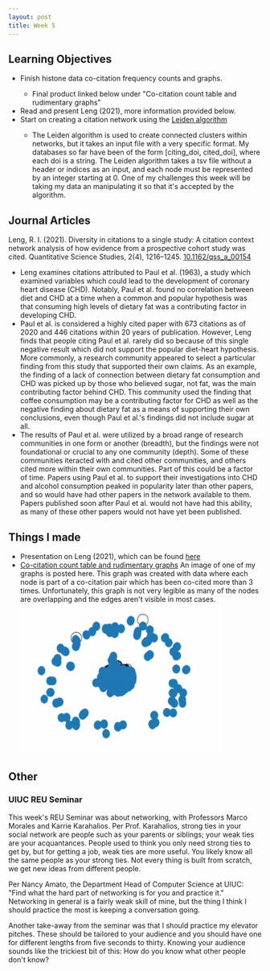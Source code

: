```yaml
---
layout: post
title: Week 5
---
```

## Learning Objectives
<ul>
  <li>Finish histone data co-citation frequency counts and graphs.</li>
  <ul><li>Final product linked below under "Co-citation count table and rudimentary graphs"</li></ul>
  <li>Read and present Leng (2021), more information provided below.</li>
  <li>Start on creating a citation network using the <a href="https://github.com/vtraag/leidenalg">Leiden algorithm</a></li>
    <ul>
      <li>The Leiden algorithm is used to create connected clusters within networks, but it takes an input file with a very specific format. My databases so far have been of the form [citing_doi, cited_doi], where each doi is a string. The Leiden algorithm takes a tsv file without a header or indices as an input, and each node must be represented by an integer starting at 0. One of my challenges this week will be taking my data an manipulating it so that it's accepted by the algorithm.</li>
</ul></ul>

## Journal Articles
Leng, R. I. (2021). Diversity in citations to a single study: A citation context network analysis of how evidence from a prospective cohort study was cited. Quantitative Science Studies, 2(4), 1216–1245. [10.1162/qss_a_00154](https://doi.org/10.1162/qss_a_00154)
  <ul>
    <li>Leng examines citations attributed to Paul et al. (1963), a study which examined variables which could lead to the development of coronary heart disease (CHD). Notably, Paul et al. found no correlation between diet and CHD at a time when a common and popular hypothesis was that consuming high levels of dietary fat was a contributing factor in developing CHD.</li>

<li>Paul et al. is considered a highly cited paper with 673 citations as of 2020 and 446 citations within 20 years of publication. However, Leng finds that people citing Paul et al. rarely did so because of this single negative result which did not support the popular diet-heart hypothesis. More commonly, a research community appeared to select a particular finding from this study that supported their own claims. As an example, the finding of a lack of connection between dietary fat consumption and CHD was picked up by those who believed sugar, not fat, was the main contributing factor behind CHD. This community used the finding that coffee consumption may be a contributing factor for CHD as well as the negative finding about dietary fat as a means of supporting their own conclusions, even though Paul et al.'s findings did not include sugar at all. </li>

<li>The results of Paul et al. were utilized by a broad range of research communities in one form or another (breadth), but the findings were not foundational or crucial to any one community (depth). Some of these communities iteracted with and cited other communities, and others cited more within their own communities. Part of this could be a factor of time. Papers using Paul et al. to support their investigations into CHD and alcohol consumption peaked in popularity later than other papers, and so would have had other papers in the network available to them. Papers published soon after Paul et al. would not have had this ability, as many of these other papers would not have yet been published. </li>
</ul>

## Things I made
<ul>
  <li> Presentation on Leng (2021), which can be found <a href="https://github.com/el-wittmer/Scientometrics/blob/main/CS597_Leng_2021_EW.pdf">here</a></li>
  <li> <a href="https://github.com/el-wittmer/Scientometrics/blob/main/Co-Citation/A2_EW_v2.ipynb">Co-citation count table and rudimentary graphs</a> An image of one of my graphs is posted here. This graph was created with data where each node is part of a co-citation pair which has been co-cited more than 3 times. Unfortunately, this graph is not very legible as many of the nodes are overlapping and the edges aren't visible in most cases.</li>
  <img src="/images/A2_Network.png" width=400 height = 300 alt="A visualization of a co-citation network. The image resembles a bunch of blue blobs in a circle with more blue blobs in the center. Some of the nodes are connected with visible curved lines, but very few of them are.">
</ul>

## Other
### UIUC REU Seminar
This week's REU Seminar was about networking, with Professors Marco Morales and Karrie Karahalios. Per Prof. Karahalios, strong ties in your social network are people such as your parents or siblings; your weak ties are your acquantances. People used to think you only need strong ties to get by, but for getting a job, weak ties are more useful. You likely know all the same people as your strong ties. Not every thing is built from scratch, we get new ideas from different people.

Per Nancy Amato, the Department Head of Computer Science at UIUC: "Find what the hard part of networking is for you and practice it." Networking in general is a fairly weak skill of mine, but the thing I think I should practice the most is keeping a conversation going.

Another take-away from the seminar was that I should practice my elevator pitches. These should be tailored to your audience and you should have one for different lengths from five seconds to thirty. Knowing your audience sounds like the trickiest bit of this: How do you know what other people don't know? 
